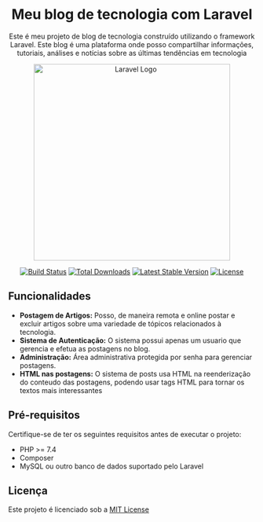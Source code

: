 <h1 align="center"> Meu blog de tecnologia com Laravel</h1>
<p align="center">Este é meu projeto de blog de tecnologia construído utilizando o framework Laravel. Este blog é uma plataforma onde posso compartilhar informações, tutoriais, análises e notícias sobre as últimas tendências em tecnologia</p>
<p align="center"><a href="https://laravel.com" target="_blank"><img src="https://raw.githubusercontent.com/laravel/art/master/logo-lockup/5%20SVG/2%20CMYK/1%20Full%20Color/laravel-logolockup-cmyk-red.svg" width="400" alt="Laravel Logo"></a></p>

<p align="center">
<a href="https://github.com/laravel/framework/actions"><img src="https://github.com/laravel/framework/workflows/tests/badge.svg" alt="Build Status"></a>
<a href="https://packagist.org/packages/laravel/framework"><img src="https://img.shields.io/packagist/dt/laravel/framework" alt="Total Downloads"></a>
<a href="https://packagist.org/packages/laravel/framework"><img src="https://img.shields.io/packagist/v/laravel/framework" alt="Latest Stable Version"></a>
<a href="https://packagist.org/packages/laravel/framework"><img src="https://img.shields.io/packagist/l/laravel/framework" alt="License"></a>
</p>

## Funcionalidades

- **Postagem de Artigos:** Posso, de maneira remota e online postar e excluir artigos sobre uma variedade de tópicos relacionados à tecnologia.
- **Sistema de Autenticação:** O sistema possui apenas um usuario que gerencia e efetua as postagens no blog.
- **Administração:** Área administrativa protegida por senha para gerenciar postagens.
- **HTML nas postagens:** O sistema de posts usa HTML na reenderização do conteudo das postagens, podendo usar tags HTML para tornar os textos mais interessantes

## Pré-requisitos

Certifique-se de ter os seguintes requisitos antes de executar o projeto:

- PHP >= 7.4
- Composer
- MySQL ou outro banco de dados suportado pelo Laravel

## Licença
Este projeto é licenciado sob a <a href="https://opensource.org/license/mit">MIT License</a>
